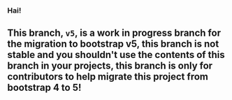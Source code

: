 ### Hai!
## This branch, `v5`, is a work in progress branch for the migration to bootstrap v5, this branch is not stable and you shouldn't use the contents of this branch in your projects, this branch is only for contributors to help migrate this project from bootstrap 4 to 5!
